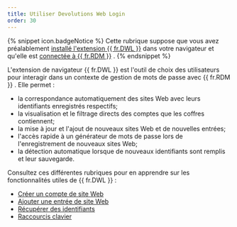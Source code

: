 ```yaml
---
title: Utiliser Devolutions Web Login
order: 30
---
```

{% snippet icon.badgeNotice %} 
Cette rubrique suppose que vous avez préalablement [installé l'extension {{ fr.DWL }}](/fr/rdm/windows/dwl/installation/) dans votre navigateur et qu'elle est [connectée à {{ fr.RDM }}](/fr/rdm/windows/dwl/first-login-devolutions-web-login/) . 
{% endsnippet %}
 
L'extension de navigateur {{ fr.DWL }} est l'outil de choix des utilisateurs pour interagir dans un contexte de gestion de mots de passe avec {{ fr.RDM }} . Elle permet :  

* la correspondance automatiquement des sites Web avec leurs identifiants enregistrés respectifs; 
* la visualisation et le filtrage directs des comptes que les coffres contiennent; 
* la mise à jour et l'ajout de nouveaux sites Web et de nouvelles entrées; 
* l'accès rapide à un générateur de mots de passe lors de l'enregistrement de nouveaux sites Web; 
* la détection automatique lorsque de nouveaux identifiants sont remplis et leur sauvegarde. 

Consultez ces différentes rubriques pour en apprendre sur les fonctionnalités utiles de {{ fr.DWL }} :  

* [Créer un compte de site Web](/fr/rdm/windows/dwl/using-devolutions-web-login/create-account-website/) 
* [Ajouter une entrée de site Web](/fr/rdm/windows/dwl/using-devolutions-web-login/add-website-entry-dwl/) 
* [Récupérer des identifiants](/fr/rdm/windows/dwl/using-devolutions-web-login/retrieve-credentials/) 
* [Raccourcis clavier](/fr/rdm/windows/dwl/settings/keyboard-shortcuts/) 



